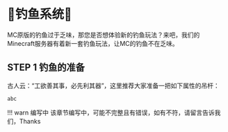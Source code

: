 # 🎣钓鱼系统🎣

MC原版的钓鱼过于乏味，那您是否想体验新的钓鱼玩法？来吧，我们的Minecraft服务器有着新一套钓鱼玩法，让MC的钓鱼不在乏味。

## STEP 1 钓鱼的准备
古人云：“工欲善其事，必先利其器”，这里推荐大家准备一把如下属性的吊杆：
                
    abc

!!! warn 编写中
    该章节编写中，可能不完整且有错误，如有不符，请留言告诉我们，Thanks